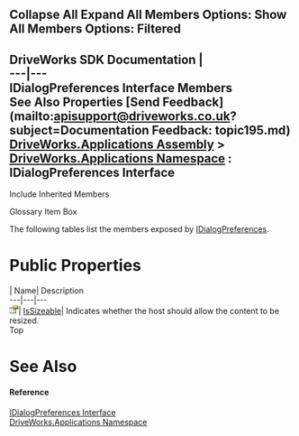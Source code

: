Collapse All Expand All Members Options: Show All  Members Options: Filtered   
---  
DriveWorks SDK Documentation  |   
---|---  
IDialogPreferences Interface Members   
See Also Properties [Send Feedback](mailto:apisupport@driveworks.co.uk?subject=Documentation Feedback: topic195.md)  
[DriveWorks.Applications Assembly](topic13.md) > [DriveWorks.Applications Namespace](topic16.md) : IDialogPreferences Interface  
---  
  
Include Inherited Members    


Glossary Item Box

The following tables list the members exposed by [IDialogPreferences](topic195.md).

# Public Properties

| Name| Description  
---|---|---  
![ Property](dotnetimages/Property.gif)| [IsSizeable](topic200.md)| Indicates whether the host should allow the content to be resized.   
Top

# See Also

#### Reference

[IDialogPreferences Interface](topic195.md)   
[DriveWorks.Applications Namespace](topic16.md)


